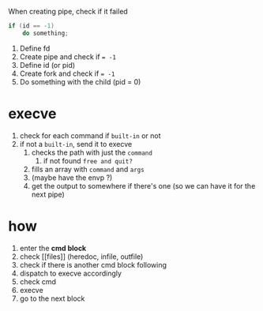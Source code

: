When creating pipe, check if it failed
```c
if (id == -1)
	do something;
```

1. Define fd
2. Create pipe and check if `= -1`
3. Define id (or pid)
4. Create fork and check if `= -1`
5. Do something with the child (pid = 0)

# execve
1. check for each command if `built-in` or not
2. if not a `built-in`, send it to execve
	1. checks the path with just the `command`
		1. if not found `free and quit?`
	2. fills an array with `command` and `args`
	3. (maybe have the envp ?)
	4. get the output to somewhere if there's one (so we can have it for the next pipe)


# how
1. enter the **cmd block**
2. check [[files]] (heredoc, infile, outfile)
3. check if there is another cmd block following
4. dispatch to execve accordingly
5. check cmd
6. execve
7. go to the next block


